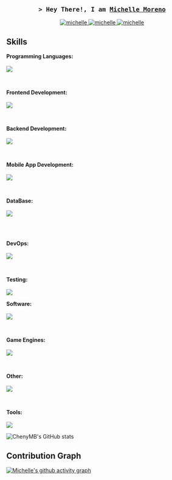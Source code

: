 <h3 align="center">
        <samp>&gt; Hey There!, I am
                <b><a target="_blank" href="link de website">Michelle Moreno</a></b>
        </samp>
</h3>

<p align="center">
 <a href="https://michelle.com" target="blank">
  <img src="https://img.shields.io/badge/Website-DC143C?style=for-the-badge&logo=medium&logoColor=white" alt="michelle" />
 </a>
 <a href="https://www.linkedin.com/in/michelle-moreno-best-1ba33b297?utm_source=share&utm_campaign=share_via&utm_content=profile&utm_medium=ios_app" target="_blank">
  <img src="https://img.shields.io/badge/LinkedIn-0077B5?style=for-the-badge&logo=linkedin&logoColor=white" alt="michelle"/>
 </a>
 <a href="https://www.instagram.com/michellemoreno.b?igsh=MXY1cXBlczZ4cHA5cw==" target="_blank">
  <img src="https://img.shields.io/badge/Instagram-fe4164?style=for-the-badge&logo=instagram&logoColor=white" alt="michelle" />
 </a> 
</p>

## Skills

<p align="left">
  <strong>Programming Languages:</strong> <br><br>
        <a href="https://skillicons.dev">
            <img src="https://skillicons.dev/icons?i=cs,cpp,js,ts,java" />
          </a>
</p>
<br>
<p align="left">
  <strong>Frontend Development:</strong> <br><br>
        <a href="https://skillicons.dev">
            <img src="https://skillicons.dev/icons?i=vue,angular,dotnet,react" />
          </a>
</p>
<br>
<p align="left">
  <strong>Backend Development:</strong> <br><br>
        <a href="https://skillicons.dev">
            <img src="https://skillicons.dev/icons?i=nodejs,spring" />
          </a>
</p>
<br>
<p align="left">
  <strong>Mobile App Development:</strong> <br><br>
        <a href="https://skillicons.dev">
            <img src="https://skillicons.dev/icons?i=flutter,kotlin" />
          </a>
</p>
<br>
<p align="left">
  <strong>DataBase:</strong> <br><br>
        <a href="https://skillicons.dev">
            <img src="https://skillicons.dev/icons?i=mongo,mysql,postgresql" />
          </a>
</p>

<br>

<br>
<p align="left">
  <strong>DevOps:</strong> <br><br>
        <a href="https://skillicons.dev">
            <img src="https://skillicons.dev/icons?i=aws,docker,jenkins,googlecloud" />
          </a>
</p>

<br>

<p align="left">
  <strong>Testing:</strong> <br><br>
        <a href="https://skillicons.dev">
            <img src="https://skillicons.dev/icons?i=selenium" />
          </a>
</p>

<p align="left">
  <strong>Software:</strong> <br><br>
        <a href="https://skillicons.dev">
            <img src="https://skillicons.dev/icons?i=ae,ps,ai,xd,blender,figma" />
          </a>
</p>

<br>

<p align="left">
  <strong>Game Engines:</strong> <br><br>
        <a href="https://skillicons.dev">
            <img src="https://skillicons.dev/icons?i=unity" />
          </a>
</p>

<br>

<p align="left">
  <strong>Other:</strong> <br><br>
        <a href="https://skillicons.dev">
            <img src="https://skillicons.dev/icons?i=git" />
          </a>
</p>

<br>

<p align="left">
  <strong>Tools:</strong> <br><br>
        <a href="https://skillicons.dev">
            <img src="https://skillicons.dev/icons?i=github,idea,notion,visualstudio,vscode,webstorm" />
          </a>
</p>

![ChenyMB's GitHub stats](https://github-readme-stats.vercel.app/api?username=Michelle&theme=midnight-purple&show_icons=true)


## Contribution Graph

[![Michelle's github activity graph](https://github-readme-activity-graph.vercel.app/graph?username=ChenyMB&bg_color=000000&color=ffffff&line=fafafa&point=5f20f3&area=true&hide_border=true)](https://github.com/ashutosh00710/github-readme-activity-graph)
